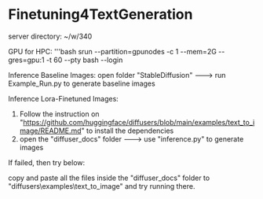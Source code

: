 # Finetuning4TextGeneration

server directory: ~/w/340



GPU for HPC: 
'''bash
srun --partition=gpunodes -c 1 --mem=2G --gres=gpu:1 -t 60 --pty bash --login

Inference Baseline Images:
open folder "StableDiffusion" ---> run Example_Run.py to generate baseline images

Inference Lora-Finetuned Images:
1. Follow the instruction on "https://github.com/huggingface/diffusers/blob/main/examples/text_to_image/README.md" to install the dependencies
2. open the "diffuser_docs" folder ---> use "inference.py" to generate images

If failed, then try below:

copy and paste all the files inside the "diffuser_docs" folder to "diffusers\examples\text_to_image" and try running there.